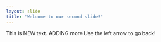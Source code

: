 ```yaml
---
layout: slide
title: "Welcome to our second slide!"
---
```

This is NEW text. ADDING more
Use the left arrow to go back!
